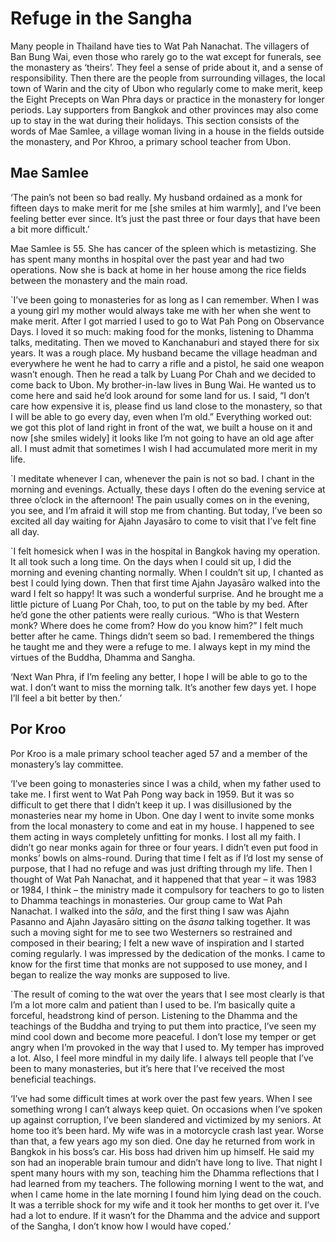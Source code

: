 Refuge in the Sangha
====================

Many people in Thailand have ties to Wat Pah Nanachat. The villagers of
Ban Bung Wai, even those who rarely go to the wat except for funerals,
see the monastery as ‘theirs’. They feel a sense of pride about it, and
a sense of responsibility. Then there are the people from surrounding
villages, the local town of Warin and the city of Ubon who regularly
come to make merit, keep the Eight Precepts on Wan Phra days or practice
in the monastery for longer periods. Lay supporters from Bangkok and
other provinces may also come up to stay in the wat during their
holidays. This section consists of the words of Mae Samlee, a village
woman living in a house in the fields outside the monastery, and Por
Khroo, a primary school teacher from Ubon.

Mae Samlee
----------

‘The pain’s not been so bad really. My husband ordained as a monk for
fifteen days to make merit for me [she smiles at him warmly], and I’ve
been feeling better ever since. It’s just the past three or four days
that have been a bit more difficult.’

Mae Samlee is 55. She has cancer of the spleen which is metastizing. She
has spent many months in hospital over the past year and had two
operations. Now she is back at home in her house among the rice fields
between the monastery and the main road.

\`I’ve been going to monasteries for as long as I can remember. When I
was a young girl my mother would always take me with her when she went
to make merit. After I got married I used to go to Wat Pah Pong on
Observance Days. I loved it so much: making food for the monks,
listening to Dhamma talks, meditating. Then we moved to Kanchanaburi and
stayed there for six years. It was a rough place. My husband became the
village headman and everywhere he went he had to carry a rifle and a
pistol, he said one weapon wasn’t enough. Then he read a talk by Luang
Por Chah and we decided to come back to Ubon. My brother-in-law lives in
Bung Wai. He wanted us to come here and said he’d look around for some
land for us. I said, “I don’t care how expensive it is, please find us
land close to the monastery, so that I will be able to go every day,
even when I’m old.” Everything worked out: we got this plot of land
right in front of the wat, we built a house on it and now [she smiles
widely] it looks like I’m not going to have an old age after all. I must
admit that sometimes I wish I had accumulated more merit in my life.

\`I meditate whenever I can, whenever the pain is not so bad. I chant in
the morning and evenings. Actually, these days I often do the evening
service at three o’clock in the afternoon! The pain usually comes on in
the evening, you see, and I’m afraid it will stop me from chanting. But
today, I’ve been so excited all day waiting for Ajahn Jayasāro to come
to visit that I’ve felt fine all day.

\`I felt homesick when I was in the hospital in Bangkok having my
operation. It all took such a long time. On the days when I could sit
up, I did the morning and evening chanting normally. When I couldn’t sit
up, I chanted as best I could lying down. Then that first time Ajahn
Jayasāro walked into the ward I felt so happy! It was such a wonderful
surprise. And he brought me a little picture of Luang Por Chah, too, to
put on the table by my bed. After he’d gone the other patients were
really curious. “Who is that Western monk? Where does he come from? How
do you know him?” I felt much better after he came. Things didn’t seem
so bad. I remembered the things he taught me and they were a refuge to
me. I always kept in my mind the virtues of the Buddha, Dhamma and
Sangha.

‘Next Wan Phra, if I’m feeling any better, I hope I will be able to go
to the wat. I don’t want to miss the morning talk. It’s another few days
yet. I hope I’ll feel a bit better by then.’

Por Kroo
--------

Por Kroo is a male primary school teacher aged 57 and a member of the
monastery’s lay committee.

‘I’ve been going to monasteries since I was a child, when my father used
to take me. I first went to Wat Pah Pong way back in 1959. But it was so
difficult to get there that I didn’t keep it up. I was disillusioned by
the monasteries near my home in Ubon. One day I went to invite some
monks from the local monastery to come and eat in my house. I happened
to see them acting in ways completely unfitting for monks. I lost all my
faith. I didn’t go near monks again for three or four years. I didn’t
even put food in monks’ bowls on alms-round. During that time I felt as
if I’d lost my sense of purpose, that I had no refuge and was just
drifting through my life. Then I thought of Wat Pah Nanachat, and it
happened that that year – it was 1983 or 1984, I think – the ministry
made it compulsory for teachers to go to listen to Dhamma teachings in
monasteries. Our group came to Wat Pah Nanachat. I walked into the
*sāla*, and the first thing I saw was Ajahn Pasanno and Ajahn Jayasāro
sitting on the *āsana* talking together. It was such a moving sight for
me to see two Westerners so restrained and composed in their bearing; I
felt a new wave of inspiration and I started coming regularly. I was
impressed by the dedication of the monks. I came to know for the first
time that monks are not supposed to use money, and I began to realize
the way monks are supposed to live.

\`The result of coming to the wat over the years that I see most clearly
is that I’m a lot more calm and patient than I used to be. I’m basically
quite a forceful, headstrong kind of person. Listening to the Dhamma and
the teachings of the Buddha and trying to put them into practice, I’ve
seen my mind cool down and become more peaceful. I don’t lose my temper
or get angry when I’m provoked in the way that I used to. My temper has
improved a lot. Also, I feel more mindful in my daily life. I always
tell people that I’ve been to many monasteries, but it’s here that I’ve
received the most beneficial teachings.

‘I’ve had some difficult times at work over the past few years. When I
see something wrong I can’t always keep quiet. On occasions when I’ve
spoken up against corruption, I’ve been slandered and victimized by my
seniors. At home too it’s been hard. My wife was in a motorcycle crash
last year. Worse than that, a few years ago my son died. One day he
returned from work in Bangkok in his boss’s car. His boss had driven him
up himself. He said my son had an inoperable brain tumour and didn’t
have long to live. That night I spent many hours with my son, teaching
him the Dhamma reflections that I had learned from my teachers. The
following morning I went to the wat, and when I came home in the late
morning I found him lying dead on the couch. It was a terrible shock for
my wife and it took her months to get over it. I’ve had a lot to endure.
If it wasn’t for the Dhamma and the advice and support of the Sangha, I
don’t know how I would have coped.’
